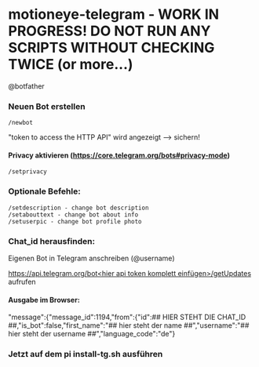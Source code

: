 # motioneye-telegram - WORK IN PROGRESS! DO NOT RUN ANY SCRIPTS WITHOUT CHECKING TWICE (or more...)

@botfather

### Neuen Bot erstellen

    /newbot

"token to access the HTTP API" wird angezeigt --> sichern!

#### Privacy aktivieren (https://core.telegram.org/bots#privacy-mode)
    /setprivacy

### Optionale Befehle:
    /setdescription - change bot description
    /setabouttext - change bot about info
    /setuserpic - change bot profile photo

### Chat_id herausfinden:
Eigenen Bot in Telegram anschreiben (@username)

[https://api.telegram.org/bot<hier api token komplett einfügen>/getUpdates](https://api.telegram.org/bot%3Chier%20api%20token%20komplett%20einf%C3%BCgen%3E/getUpdates) aufrufen

#### Ausgabe im Browser:
"message":{"message_id":1194,"from":{"id":## HIER STEHT DIE CHAT_ID ##,"is_bot":false,"first_name":"## hier steht der name ##","username":"## hier steht der username ##","language_code":"de"}

### Jetzt auf dem pi install-tg.sh ausführen
